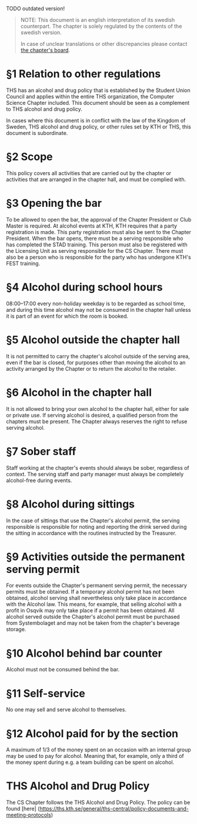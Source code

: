 TODO outdated version!
> NOTE: This document is an english interpretation of its swedish counterpart. The chapter is solely regulated by the contents of the swedish version. 
> 
> In case of unclear translations or other discrepancies please contact [the chapter's board](mailto:drek@datasektionen.se).

# §1 Relation to other regulations

THS has an alcohol and drug policy that is established by the Student Union Council and applies within the entire THS organization, the Computer Science Chapter included. This document should be seen as a complement to THS alcohol and drug policy.

In cases where this document is in conflict with the law of the Kingdom of Sweden, THS alcohol and drug policy, or other rules set by KTH or THS, this document is subordinate.

# §2 Scope

This policy covers all activities that are carried out by the chapter or activities that are arranged in the chapter hall, and must be complied with.

# §3 Opening the bar

To be allowed to open the bar, the approval of the Chapter President or Club Master is required. At alcohol events at KTH, KTH requires that a party registration is made. This party registration must also be sent to the Chapter President. When the bar opens, there must be a serving responsible who has completed the STAD training. This person must also be registered with the Licensing Unit as serving responsible for the CS Chapter. There must also be a person who is responsible for the party who has undergone KTH's FEST training.

# §4 Alcohol during school hours

08:00–17:00 every non-holiday weekday is to be regarded as school time, and during this time alcohol may not be consumed in the chapter hall unless it is part of an event for which the room is booked.

# §5 Alcohol outside the chapter hall

It is not permitted to carry the chapter's alcohol outside of the serving area, even if the bar is closed, for purposes other than moving the alcohol to an activity arranged by the Chapter or to return the alcohol to the retailer.

# §6 Alcohol in the chapter hall

It is not allowed to bring your own alcohol to the chapter hall, either for sale or private use. If serving alcohol is desired, a qualified person from the chapters must be present. The Chapter always reserves the right to refuse serving alcohol.

# §7 Sober staff

Staff working at the chapter's events should always be sober, regardless of context. The serving staff and party manager must always be completely alcohol-free during events.

# §8 Alcohol during sittings

In the case of sittings that use the Chapter's alcohol permit, the serving responsible is responsible for noting and reporting the drink served during the sitting in accordance with the routines instructed by the Treasurer.

# §9 Activities outside the permanent serving permit

For events outside the Chapter's permanent serving permit, the necessary permits must be obtained. If a temporary alcohol permit has not been obtained, alcohol serving shall nevertheless only take place in accordance with the Alcohol law. This means, for example, that selling alcohol with a profit in Osqvik may only take place if a permit has been obtained. All alcohol served outside the Chapter's alcohol permit must be purchased from Systembolaget and may not be taken from the chapter's beverage storage.

# §10 Alcohol behind bar counter

Alcohol must not be consumed behind the bar.

# §11 Self-service

No one may sell and serve alcohol to themselves.

# §12 Alcohol paid for by the section

A maximum of 1/3 of the money spent on an occasion with an internal group may be used to pay for alcohol. Meaning that, for example, only a third of the money spent during e.g. a team building can be spent on alcohol.

# THS Alcohol and Drug Policy

The CS Chapter follows the THS Alcohol and Drug Policy. The policy can be found [here] (https://ths.kth.se/general/ths-central/policy-documents-and-meeting-protocols)

